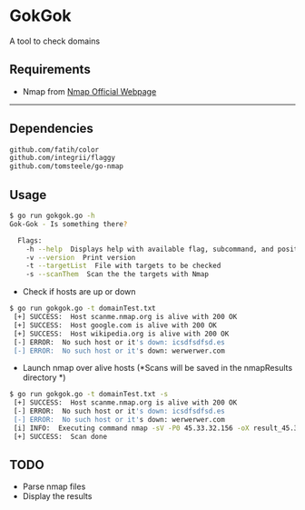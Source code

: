 # GokGok
A tool to check domains

## Requirements

+ Nmap from [Nmap Official Webpage](https://nmap.org/)

***

## Dependencies
```bash
github.com/fatih/color
github.com/integrii/flaggy
github.com/tomsteele/go-nmap
```
## Usage

```bash
$ go run gokgok.go -h
Gok-Gok - Is something there?

  Flags:
    -h --help  Displays help with available flag, subcommand, and positional value parameters.
    -v --version  Print version
    -t --targetList  File with targets to be checked
    -s --scanThem  Scan the the targets with Nmap
```
+ Check if hosts are up or down

```bash
$ go run gokgok.go -t domainTest.txt
 [+] SUCCESS:  Host scanme.nmap.org is alive with 200 OK
 [+] SUCCESS:  Host google.com is alive with 200 OK
 [+] SUCCESS:  Host wikipedia.org is alive with 200 OK
 [-] ERROR:  No such host or it's down: icsdfsdfsd.es
 [-] ERROR:  No such host or it's down: werwerwer.com
```

+ Launch nmap over alive hosts (*Scans will be saved in the nmapResults directory *)

```bash
$ go run gokgok.go -t domainTest.txt -s
 [+] SUCCESS:  Host scanme.nmap.org is alive with 200 OK
 [-] ERROR:  No such host or it's down: icsdfsdfsd.es
 [-] ERROR:  No such host or it's down: werwerwer.com
 [i] INFO:  Executing command nmap -sV -P0 45.33.32.156 -oX result_45.33.32.156.xml
 [+] SUCCESS:  Scan done
```

## TODO

+ Parse nmap files
+ Display the results
